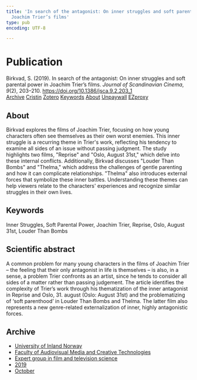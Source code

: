 ```yaml
---
title: 'In search of the antagonist: On inner struggles and soft parental power in
  Joachim Trier’s films'
type: pub
encoding: UTF-8

---
```

<h1>Publication</h1>
<article id="csl-bib-container-V8BTUGZS" class="csl-bib-container">
  <div class="csl-bib-body"> <div class="csl-entry">Birkvad, S. (2019). In search of the antagonist: On inner struggles and soft parental power in Joachim Trier’s films. <i>Journal of Scandinavian Cinema</i>, <i>9</i>(2), 203–210. <a href="https://doi.org/10.1386/jsca.9.2.203_1">https://doi.org/10.1386/jsca.9.2.203_1</a></div> </div>
  <div class="csl-bib-buttons">
    <a href="#taxonomy-article-V8BTUGZS" alt="archive" class="csl-bib-button">Archive</a>
    <a href="https://app.cristin.no/results/show.jsf?id=1736147" alt="Cristin" class="csl-bib-button">Cristin</a>
    <a href="http://zotero.org/groups/5881554/items/V8BTUGZS" alt="Zotero" class="csl-bib-button">Zotero</a>
    <a href="#keywords-article-V8BTUGZS" alt="keywords" class="csl-bib-button">Keywords</a>
    <a href="#about-article-V8BTUGZS" alt="about_pub" class="csl-bib-button">About</a>
    <a href="https://doi.org/10.1386/jsca.9.2.203_1" alt="Unpaywall" class="csl-bib-button">Unpaywall</a>
    <a href="https://doi.org/10.1386/jsca.9.2.203_1" alt="EZproxy" class="csl-bib-button">EZproxy</a>
  </div>
  <div id="csl-bib-meta-container-V8BTUGZS"></div>
</article>
<div id="csl-bib-meta-V8BTUGZS" class="csl-bib-meta">
  <article id="about-article-V8BTUGZS" class="about_pub-article">
    <h1>About</h1>
    Birkvad explores the films of Joachim Trier, focusing on how young characters often see themselves as their own worst enemies. This inner struggle is a recurring theme in Trier's work, reflecting his tendency to examine all sides of an issue without passing judgment. The study highlights two films, "Reprise" and "Oslo, August 31st," which delve into these internal conflicts. Additionally, Birkvad discusses "Louder Than Bombs" and "Thelma," which address the challenges of gentle parenting and how it can complicate relationships. "Thelma" also introduces external forces that symbolize these inner battles. Understanding these themes can help viewers relate to the characters' experiences and recognize similar struggles in their own lives.
  </article>
  <article id="keywords-article-V8BTUGZS" class="keywords-article">
    <h1>Keywords</h1>
    Inner Struggles, Soft Parental Power, Joachim Trier, Reprise, Oslo, August 31st, Louder Than Bombs
  </article>
  <article id="abstract-article-V8BTUGZS" class="abstract-article">
    <h1>Scientific abstract</h1>
    A common problem for many young characters in the films of Joachim Trier – the feeling that their only antagonist in life is themselves – is also, in a sense, a problem Trier confronts as an artist, since he tends to consider all sides of a matter rather than passing judgement. The article identifies the complexity of Trier’s work through his thematization of the inner antagonist in Reprise and Oslo, 31. august (Oslo: August 31st) and the problematizing of ‘soft parenthood’ in Louder Than Bombs and Thelma. The latter film also represents a new genre-related externalization of inner, highly antagonistic forces.
  </article>
  <article id="taxonomy-article-V8BTUGZS" class="taxonomy-article">
    <h1>Archive</h1>
    <ul>
      <li><a href="{{< params subfolder >}}en/archive/?key=3DCRN523">University of Inland Norway</a></li>
      <li><a href="{{< params subfolder >}}en/archive/?key=8XUDF4FD">Faculty of Audiovisual Media and Creative Technologies</a></li>
      <li><a href="{{< params subfolder >}}en/archive/?key=GP9PM6PG">Expert group in film and television science</a></li>
      <li><a href="{{< params subfolder >}}en/archive/?key=X2NM7B5Q">2019</a></li>
      <li><a href="{{< params subfolder >}}en/archive/?key=CWHYZPDV">October</a></li>
    </ul>
  </article>
</div>
